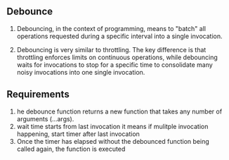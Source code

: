 ## Debounce
1. Debouncing, in the context of programming, means to "batch" all operations requested during a specific interval into a single invocation.

2. Debouncing is very similar to throttling. The key difference is that throttling enforces limits on continuous operations, while debouncing waits for invocations to stop for a specific time to consolidate many noisy invocations into one single invocation.


## Requirements 
1. he debounce function returns a new function that takes any number of arguments (...args).
2. wait time starts from last invocation it means if mulitple invocation happening, start timer after last invocation
3. Once the timer has elapsed without the debounced function being called again, the function is executed